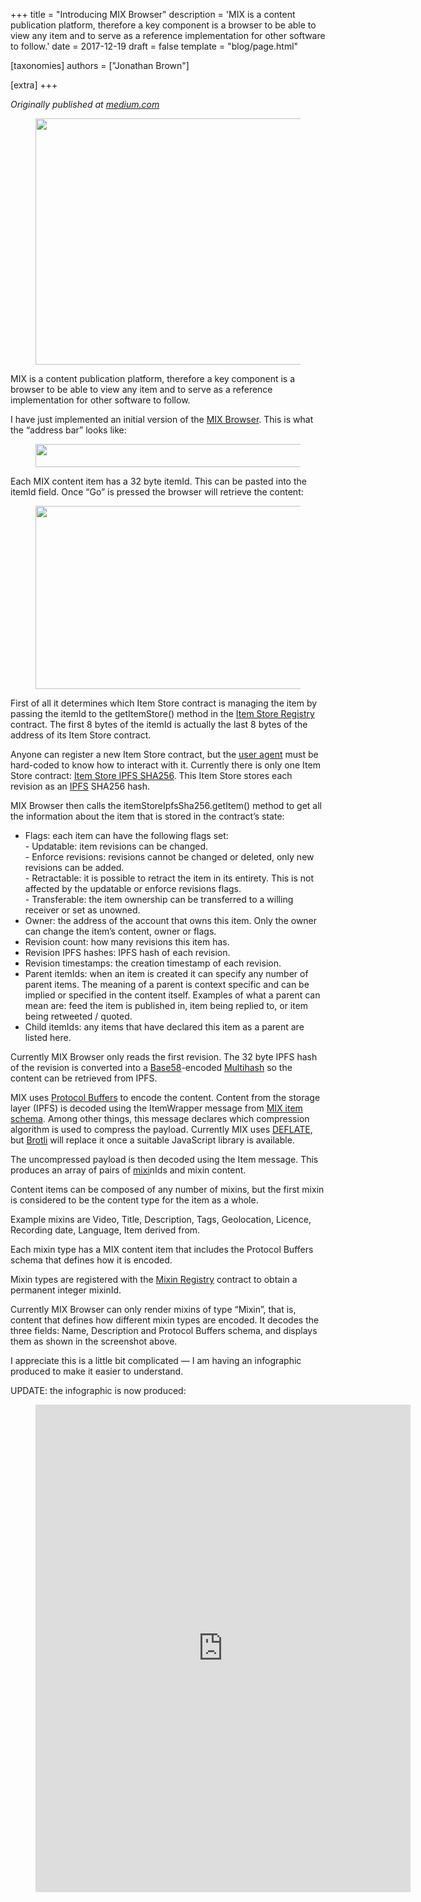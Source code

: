 +++
title = "Introducing MIX Browser"
description = 'MIX is a content publication platform, therefore a key component is a browser to be able to view any item and to serve as a reference implementation for other software to follow.'
date = 2017-12-19
draft = false
template = "blog/page.html"

[taxonomies]
authors = ["Jonathan Brown"]

[extra]
+++

*Originally published at [medium.com](https://medium.com/mix-blockchain/introducing-mix-browser-47e09b43c131)*

<figure class="mc md me mf mg mh lz ma paragraph-image"><div role="button" tabindex="0" class="mi mj ee mk bg ml"><div class="lz ma mb"><picture><source srcset="https://miro.medium.com/v2/resize:fit:640/format:webp/1*CxTDNXfyxlhE1B_5ywdaGA.jpeg 640w, https://miro.medium.com/v2/resize:fit:720/format:webp/1*CxTDNXfyxlhE1B_5ywdaGA.jpeg 720w, https://miro.medium.com/v2/resize:fit:750/format:webp/1*CxTDNXfyxlhE1B_5ywdaGA.jpeg 750w, https://miro.medium.com/v2/resize:fit:786/format:webp/1*CxTDNXfyxlhE1B_5ywdaGA.jpeg 786w, https://miro.medium.com/v2/resize:fit:828/format:webp/1*CxTDNXfyxlhE1B_5ywdaGA.jpeg 828w, https://miro.medium.com/v2/resize:fit:1100/format:webp/1*CxTDNXfyxlhE1B_5ywdaGA.jpeg 1100w, https://miro.medium.com/v2/resize:fit:1400/format:webp/1*CxTDNXfyxlhE1B_5ywdaGA.jpeg 1400w" sizes="(min-resolution: 4dppx) and (max-width: 700px) 50vw, (-webkit-min-device-pixel-ratio: 4) and (max-width: 700px) 50vw, (min-resolution: 3dppx) and (max-width: 700px) 67vw, (-webkit-min-device-pixel-ratio: 3) and (max-width: 700px) 65vw, (min-resolution: 2.5dppx) and (max-width: 700px) 80vw, (-webkit-min-device-pixel-ratio: 2.5) and (max-width: 700px) 80vw, (min-resolution: 2dppx) and (max-width: 700px) 100vw, (-webkit-min-device-pixel-ratio: 2) and (max-width: 700px) 100vw, 700px" type="image/webp"><source data-testid="og" srcset="https://miro.medium.com/v2/resize:fit:640/1*CxTDNXfyxlhE1B_5ywdaGA.jpeg 640w, https://miro.medium.com/v2/resize:fit:720/1*CxTDNXfyxlhE1B_5ywdaGA.jpeg 720w, https://miro.medium.com/v2/resize:fit:750/1*CxTDNXfyxlhE1B_5ywdaGA.jpeg 750w, https://miro.medium.com/v2/resize:fit:786/1*CxTDNXfyxlhE1B_5ywdaGA.jpeg 786w, https://miro.medium.com/v2/resize:fit:828/1*CxTDNXfyxlhE1B_5ywdaGA.jpeg 828w, https://miro.medium.com/v2/resize:fit:1100/1*CxTDNXfyxlhE1B_5ywdaGA.jpeg 1100w, https://miro.medium.com/v2/resize:fit:1400/1*CxTDNXfyxlhE1B_5ywdaGA.jpeg 1400w" sizes="(min-resolution: 4dppx) and (max-width: 700px) 50vw, (-webkit-min-device-pixel-ratio: 4) and (max-width: 700px) 50vw, (min-resolution: 3dppx) and (max-width: 700px) 67vw, (-webkit-min-device-pixel-ratio: 3) and (max-width: 700px) 65vw, (min-resolution: 2.5dppx) and (max-width: 700px) 80vw, (-webkit-min-device-pixel-ratio: 2.5) and (max-width: 700px) 80vw, (min-resolution: 2dppx) and (max-width: 700px) 100vw, (-webkit-min-device-pixel-ratio: 2) and (max-width: 700px) 100vw, 700px"><img alt="" class="bg lh mm c" width="700" height="394" loading="eager" role="presentation" src="https://miro.medium.com/v2/resize:fit:1273/1*CxTDNXfyxlhE1B_5ywdaGA.jpeg"></picture></div></div></figure><p id="6583" class="pw-post-body-paragraph mn mo fr mp b mq mr ms mt mu mv mw mx my mz na nb nc nd ne nf ng nh ni nj nk fk bj" data-selectable-paragraph="">MIX is a content publication platform, therefore a key component is a browser to be able to view any item and to serve as a reference implementation for other software to follow.</p><p id="d668" class="pw-post-body-paragraph mn mo fr mp b mq mr ms mt mu mv mw mx my mz na nb nc nd ne nf ng nh ni nj nk fk bj" data-selectable-paragraph="">I have just implemented an initial version of the <a class="af nl" href="https://github.com/mix-blockchain/mix-browser" rel="noopener ugc nofollow" target="_blank">MIX Browser</a>. This is what the “address bar” looks like:</p><figure class="nn no np nq nr mh lz ma paragraph-image"><div role="button" tabindex="0" class="mi mj ee mk bg ml"><div class="lz ma nm"><picture><source srcset="https://miro.medium.com/v2/resize:fit:640/format:webp/1*p2uyfPiDFHzG3j2rRtb7YA.png 640w, https://miro.medium.com/v2/resize:fit:720/format:webp/1*p2uyfPiDFHzG3j2rRtb7YA.png 720w, https://miro.medium.com/v2/resize:fit:750/format:webp/1*p2uyfPiDFHzG3j2rRtb7YA.png 750w, https://miro.medium.com/v2/resize:fit:786/format:webp/1*p2uyfPiDFHzG3j2rRtb7YA.png 786w, https://miro.medium.com/v2/resize:fit:828/format:webp/1*p2uyfPiDFHzG3j2rRtb7YA.png 828w, https://miro.medium.com/v2/resize:fit:1100/format:webp/1*p2uyfPiDFHzG3j2rRtb7YA.png 1100w, https://miro.medium.com/v2/resize:fit:1400/format:webp/1*p2uyfPiDFHzG3j2rRtb7YA.png 1400w" sizes="(min-resolution: 4dppx) and (max-width: 700px) 50vw, (-webkit-min-device-pixel-ratio: 4) and (max-width: 700px) 50vw, (min-resolution: 3dppx) and (max-width: 700px) 67vw, (-webkit-min-device-pixel-ratio: 3) and (max-width: 700px) 65vw, (min-resolution: 2.5dppx) and (max-width: 700px) 80vw, (-webkit-min-device-pixel-ratio: 2.5) and (max-width: 700px) 80vw, (min-resolution: 2dppx) and (max-width: 700px) 100vw, (-webkit-min-device-pixel-ratio: 2) and (max-width: 700px) 100vw, 700px" type="image/webp"><source data-testid="og" srcset="https://miro.medium.com/v2/resize:fit:640/1*p2uyfPiDFHzG3j2rRtb7YA.png 640w, https://miro.medium.com/v2/resize:fit:720/1*p2uyfPiDFHzG3j2rRtb7YA.png 720w, https://miro.medium.com/v2/resize:fit:750/1*p2uyfPiDFHzG3j2rRtb7YA.png 750w, https://miro.medium.com/v2/resize:fit:786/1*p2uyfPiDFHzG3j2rRtb7YA.png 786w, https://miro.medium.com/v2/resize:fit:828/1*p2uyfPiDFHzG3j2rRtb7YA.png 828w, https://miro.medium.com/v2/resize:fit:1100/1*p2uyfPiDFHzG3j2rRtb7YA.png 1100w, https://miro.medium.com/v2/resize:fit:1400/1*p2uyfPiDFHzG3j2rRtb7YA.png 1400w" sizes="(min-resolution: 4dppx) and (max-width: 700px) 50vw, (-webkit-min-device-pixel-ratio: 4) and (max-width: 700px) 50vw, (min-resolution: 3dppx) and (max-width: 700px) 67vw, (-webkit-min-device-pixel-ratio: 3) and (max-width: 700px) 65vw, (min-resolution: 2.5dppx) and (max-width: 700px) 80vw, (-webkit-min-device-pixel-ratio: 2.5) and (max-width: 700px) 80vw, (min-resolution: 2dppx) and (max-width: 700px) 100vw, (-webkit-min-device-pixel-ratio: 2) and (max-width: 700px) 100vw, 700px"><img alt="" class="bg lh mm c" width="700" height="37" loading="lazy" role="presentation" src="https://miro.medium.com/v2/resize:fit:1273/1*p2uyfPiDFHzG3j2rRtb7YA.png"></picture></div></div></figure><p id="c72e" class="pw-post-body-paragraph mn mo fr mp b mq mr ms mt mu mv mw mx my mz na nb nc nd ne nf ng nh ni nj nk fk bj" data-selectable-paragraph="">Each MIX content item has a 32 byte itemId. This can be pasted into the itemId field. Once “Go” is pressed the browser will retrieve the content:</p><figure class="nn no np nq nr mh lz ma paragraph-image"><div role="button" tabindex="0" class="mi mj ee mk bg ml"><div class="lz ma nm"><picture><source srcset="https://miro.medium.com/v2/resize:fit:640/format:webp/1*QPDfkBYoZ1ygtnAPUA5aZg.png 640w, https://miro.medium.com/v2/resize:fit:720/format:webp/1*QPDfkBYoZ1ygtnAPUA5aZg.png 720w, https://miro.medium.com/v2/resize:fit:750/format:webp/1*QPDfkBYoZ1ygtnAPUA5aZg.png 750w, https://miro.medium.com/v2/resize:fit:786/format:webp/1*QPDfkBYoZ1ygtnAPUA5aZg.png 786w, https://miro.medium.com/v2/resize:fit:828/format:webp/1*QPDfkBYoZ1ygtnAPUA5aZg.png 828w, https://miro.medium.com/v2/resize:fit:1100/format:webp/1*QPDfkBYoZ1ygtnAPUA5aZg.png 1100w, https://miro.medium.com/v2/resize:fit:1400/format:webp/1*QPDfkBYoZ1ygtnAPUA5aZg.png 1400w" sizes="(min-resolution: 4dppx) and (max-width: 700px) 50vw, (-webkit-min-device-pixel-ratio: 4) and (max-width: 700px) 50vw, (min-resolution: 3dppx) and (max-width: 700px) 67vw, (-webkit-min-device-pixel-ratio: 3) and (max-width: 700px) 65vw, (min-resolution: 2.5dppx) and (max-width: 700px) 80vw, (-webkit-min-device-pixel-ratio: 2.5) and (max-width: 700px) 80vw, (min-resolution: 2dppx) and (max-width: 700px) 100vw, (-webkit-min-device-pixel-ratio: 2) and (max-width: 700px) 100vw, 700px" type="image/webp"><source data-testid="og" srcset="https://miro.medium.com/v2/resize:fit:640/1*QPDfkBYoZ1ygtnAPUA5aZg.png 640w, https://miro.medium.com/v2/resize:fit:720/1*QPDfkBYoZ1ygtnAPUA5aZg.png 720w, https://miro.medium.com/v2/resize:fit:750/1*QPDfkBYoZ1ygtnAPUA5aZg.png 750w, https://miro.medium.com/v2/resize:fit:786/1*QPDfkBYoZ1ygtnAPUA5aZg.png 786w, https://miro.medium.com/v2/resize:fit:828/1*QPDfkBYoZ1ygtnAPUA5aZg.png 828w, https://miro.medium.com/v2/resize:fit:1100/1*QPDfkBYoZ1ygtnAPUA5aZg.png 1100w, https://miro.medium.com/v2/resize:fit:1400/1*QPDfkBYoZ1ygtnAPUA5aZg.png 1400w" sizes="(min-resolution: 4dppx) and (max-width: 700px) 50vw, (-webkit-min-device-pixel-ratio: 4) and (max-width: 700px) 50vw, (min-resolution: 3dppx) and (max-width: 700px) 67vw, (-webkit-min-device-pixel-ratio: 3) and (max-width: 700px) 65vw, (min-resolution: 2.5dppx) and (max-width: 700px) 80vw, (-webkit-min-device-pixel-ratio: 2.5) and (max-width: 700px) 80vw, (min-resolution: 2dppx) and (max-width: 700px) 100vw, (-webkit-min-device-pixel-ratio: 2) and (max-width: 700px) 100vw, 700px"><img alt="" class="bg lh mm c" width="700" height="293" loading="lazy" role="presentation" src="https://miro.medium.com/v2/resize:fit:1273/1*QPDfkBYoZ1ygtnAPUA5aZg.png"></picture></div></div></figure><p id="7cc0" class="pw-post-body-paragraph mn mo fr mp b mq mr ms mt mu mv mw mx my mz na nb nc nd ne nf ng nh ni nj nk fk bj" data-selectable-paragraph="">First of all it determines which Item Store contract is managing the item by passing the itemId to the getItemStore() method in the <a class="af nl" href="https://github.com/mix-blockchain/mix-item-store/blob/master/src/item_store_registry.sol" rel="noopener ugc nofollow" target="_blank">Item Store Registry</a> contract. The first 8 bytes of the itemId is actually the last 8 bytes of the address of its Item Store contract.</p><p id="e2f1" class="pw-post-body-paragraph mn mo fr mp b mq mr ms mt mu mv mw mx my mz na nb nc nd ne nf ng nh ni nj nk fk bj" data-selectable-paragraph="">Anyone can register a new Item Store contract, but the <a class="af nl" href="https://en.wikipedia.org/wiki/User_agent" rel="noopener ugc nofollow" target="_blank">user agent</a> must be hard-coded to know how to interact with it. Currently there is only one Item Store contract: <a class="af nl" href="https://github.com/mix-blockchain/mix-item-store/blob/master/src/item_store_ipfs_sha256.sol" rel="noopener ugc nofollow" target="_blank">Item Store IPFS SHA256</a>. This Item Store stores each revision as an <a class="af nl" href="https://ipfs.io/" rel="noopener ugc nofollow" target="_blank">IPFS</a> SHA256 hash.</p><p id="4289" class="pw-post-body-paragraph mn mo fr mp b mq mr ms mt mu mv mw mx my mz na nb nc nd ne nf ng nh ni nj nk fk bj" data-selectable-paragraph="">MIX Browser then calls the itemStoreIpfsSha256.getItem() method to get all the information about the item that is stored in the contract’s state:</p><ul class=""><li id="eb15" class="mn mo fr mp b mq mr ms mt mu mv mw mx my mz na nb nc nd ne nf ng nh ni nj nk ns nt nu bj" data-selectable-paragraph="">Flags: each item can have the following flags set:<br>- Updatable: item revisions can be changed.<br>- Enforce revisions: revisions cannot be changed or deleted, only new revisions can be added.<br>- Retractable: it is possible to retract the item in its entirety. This is not affected by the updatable or enforce revisions flags.<br>- Transferable: the item ownership can be transferred to a willing receiver or set as unowned.</li><li id="213f" class="mn mo fr mp b mq nv ms mt mu nw mw mx my nx na nb nc ny ne nf ng nz ni nj nk ns nt nu bj" data-selectable-paragraph="">Owner: the address of the account that owns this item. Only the owner can change the item’s content, owner or flags.</li><li id="9592" class="mn mo fr mp b mq nv ms mt mu nw mw mx my nx na nb nc ny ne nf ng nz ni nj nk ns nt nu bj" data-selectable-paragraph="">Revision count: how many revisions this item has.</li><li id="59b7" class="mn mo fr mp b mq nv ms mt mu nw mw mx my nx na nb nc ny ne nf ng nz ni nj nk ns nt nu bj" data-selectable-paragraph="">Revision IPFS hashes: IPFS hash of each revision.</li><li id="f055" class="mn mo fr mp b mq nv ms mt mu nw mw mx my nx na nb nc ny ne nf ng nz ni nj nk ns nt nu bj" data-selectable-paragraph="">Revision timestamps: the creation timestamp of each revision.</li><li id="ef9d" class="mn mo fr mp b mq nv ms mt mu nw mw mx my nx na nb nc ny ne nf ng nz ni nj nk ns nt nu bj" data-selectable-paragraph="">Parent itemIds: when an item is created it can specify any number of parent items. The meaning of a parent is context specific and can be implied or specified in the content itself. Examples of what a parent can mean are: feed the item is published in, item being replied to, or item being retweeted / quoted.</li><li id="74bd" class="mn mo fr mp b mq nv ms mt mu nw mw mx my nx na nb nc ny ne nf ng nz ni nj nk ns nt nu bj" data-selectable-paragraph="">Child itemIds: any items that have declared this item as a parent are listed here.</li></ul><p id="f8e3" class="pw-post-body-paragraph mn mo fr mp b mq mr ms mt mu mv mw mx my mz na nb nc nd ne nf ng nh ni nj nk fk bj" data-selectable-paragraph="">Currently MIX Browser only reads the first revision. The 32 byte IPFS hash of the revision is converted into a <a class="af nl" href="https://en.wikipedia.org/wiki/Base58" rel="noopener ugc nofollow" target="_blank">Base58</a>-encoded <a class="af nl" href="https://github.com/multiformats/multihash" rel="noopener ugc nofollow" target="_blank">Multihash</a> so the content can be retrieved from IPFS.</p><p id="0881" class="pw-post-body-paragraph mn mo fr mp b mq mr ms mt mu mv mw mx my mz na nb nc nd ne nf ng nh ni nj nk fk bj" data-selectable-paragraph="">MIX uses <a class="af nl" href="https://developers.google.com/protocol-buffers/" rel="noopener ugc nofollow" target="_blank">Protocol Buffers</a> to encode the content. Content from the storage layer (IPFS) is decoded using the ItemWrapper message from <a class="af nl" href="https://github.com/mix-blockchain/mix-item-schema/blob/master/item.proto" rel="noopener ugc nofollow" target="_blank">MIX item schema</a>. Among other things, this message declares which compression algorithm is used to compress the payload. Currently MIX uses <a class="af nl" href="https://en.wikipedia.org/wiki/DEFLATE" rel="noopener ugc nofollow" target="_blank">DEFLATE</a>, but <a class="af nl" href="https://en.wikipedia.org/wiki/Brotli" rel="noopener ugc nofollow" target="_blank">Brotli</a> will replace it once a suitable JavaScript library is available.</p><p id="6966" class="pw-post-body-paragraph mn mo fr mp b mq mr ms mt mu mv mw mx my mz na nb nc nd ne nf ng nh ni nj nk fk bj" data-selectable-paragraph="">The uncompressed payload is then decoded using the Item message. This produces an array of pairs of <a class="af nl" rel="noopener" href="/mix-blockchain/update-to-the-link-content-system-mixins-e2212ae06f73">mixi</a>nIds and mixin content.</p><p id="3f98" class="pw-post-body-paragraph mn mo fr mp b mq mr ms mt mu mv mw mx my mz na nb nc nd ne nf ng nh ni nj nk fk bj" data-selectable-paragraph="">Content items can be composed of any number of mixins, but the first mixin is considered to be the content type for the item as a whole.</p><p id="5542" class="pw-post-body-paragraph mn mo fr mp b mq mr ms mt mu mv mw mx my mz na nb nc nd ne nf ng nh ni nj nk fk bj" data-selectable-paragraph="">Example mixins are Video, Title, Description, Tags, Geolocation, Licence, Recording date, Language, Item derived from.</p><p id="482c" class="pw-post-body-paragraph mn mo fr mp b mq mr ms mt mu mv mw mx my mz na nb nc nd ne nf ng nh ni nj nk fk bj" data-selectable-paragraph="">Each mixin type has a MIX content item that includes the Protocol Buffers schema that defines how it is encoded.</p><p id="32f2" class="pw-post-body-paragraph mn mo fr mp b mq mr ms mt mu mv mw mx my mz na nb nc nd ne nf ng nh ni nj nk fk bj" data-selectable-paragraph="">Mixin types are registered with the <a class="af nl" href="https://github.com/mix-blockchain/mix-mixin-registry/blob/master/src/mixin_registry.sol" rel="noopener ugc nofollow" target="_blank">Mixin Registry</a> contract to obtain a permanent integer mixinId.</p><p id="dbf9" class="pw-post-body-paragraph mn mo fr mp b mq mr ms mt mu mv mw mx my mz na nb nc nd ne nf ng nh ni nj nk fk bj" data-selectable-paragraph="">Currently MIX Browser can only render mixins of type “Mixin”, that is, content that defines how different mixin types are encoded. It decodes the three fields: Name, Description and Protocol Buffers schema, and displays them as shown in the screenshot above.</p><p id="e846" class="pw-post-body-paragraph mn mo fr mp b mq mr ms mt mu mv mw mx my mz na nb nc nd ne nf ng nh ni nj nk fk bj" data-selectable-paragraph="">I appreciate this is a little bit complicated — I am having an infographic produced to make it easier to understand.</p><p id="5a28" class="pw-post-body-paragraph mn mo fr mp b mq mr ms mt mu mv mw mx my mz na nb nc nd ne nf ng nh ni nj nk fk bj" data-selectable-paragraph="">UPDATE: the infographic is now produced:</p><figure class="nn no np nq nr mh"><div class="oa ib l ee"><div class="ob oc l"><iframe src="https://drive.google.com/viewerng/viewer?url=https%3A//www.mix-blockchain.org/assets/mix-item-infographic.pdf&amp;embedded=true" allowfullscreen="" frameborder="0" height="780" width="600" title="" class="eo n ff dy bg" scrolling="no"></iframe></div></div></figure></div></div></div></div></section></div></div></article><div class="ab ca"><div class="ch bg ew ex ey ez"></div></div>

